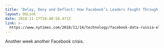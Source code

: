 ```yaml
---
title: 'Delay, Deny and Deflect: How Facebook’s Leaders Fought Through Crisis'
layout: OGLink
date: 2018-11-17T18:48:58.471Z
link: >-
  https://www.nytimes.com/2018/11/14/technology/facebook-data-russia-election-racism.html
---
```

Another week another Facebook crisis.
